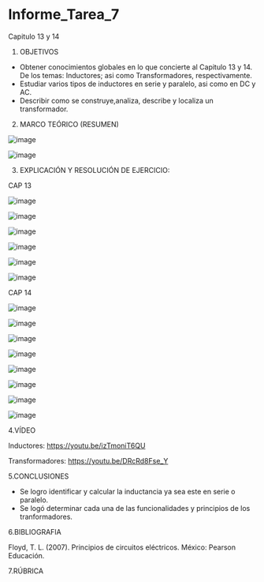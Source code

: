 # Informe_Tarea_7
Capitulo 13 y 14

1. OBJETIVOS

- Obtener conocimientos globales en lo que concierte al Capitulo 13 y 14. De los temas: Inductores; asi como Transformadores, respectivamente.
- Estudiar varios tipos de inductores en serie y paralelo, asi como en DC y AC.
- Describir como se construye,analiza, describe y localiza un transformador.

2. MARCO TEÓRICO (RESUMEN)

![image](https://user-images.githubusercontent.com/105899463/185293688-3d1fcc2a-2438-4ea3-9084-333f245a373f.png)

![image](https://user-images.githubusercontent.com/105899463/185298896-a8e8ba11-9e08-459e-9773-f09c032a272c.png)


3. EXPLICACIÓN Y RESOLUCIÓN DE EJERCICIO:

CAP 13

![image](https://user-images.githubusercontent.com/105899463/185299293-a9514339-4d1d-4884-a8ee-d17064453012.png)

![image](https://user-images.githubusercontent.com/105899463/185299377-d43cce96-3c84-4d9c-8de6-34c3bc695a52.png)

![image](https://user-images.githubusercontent.com/105899463/185299409-1f036de4-2546-4dd0-b651-91a13a12d79e.png)

![image](https://user-images.githubusercontent.com/105899463/185299433-e17ae606-1714-4c22-8e35-bcdc77bb60dd.png)

![image](https://user-images.githubusercontent.com/105899463/185299469-b2ad33bd-8f67-474f-9895-29379434840c.png)

![image](https://user-images.githubusercontent.com/105899463/185299530-3cd73de6-0c8c-454b-b008-aa1b6ee123ff.png)

CAP 14

![image](https://user-images.githubusercontent.com/105899463/185299603-2a84c253-5b37-48c3-a7cd-7503f3cb30d0.png)

![image](https://user-images.githubusercontent.com/105899463/185299631-de1eac54-6ed1-4036-8974-d3802e4be229.png)

![image](https://user-images.githubusercontent.com/105899463/185299664-4efe7687-725f-4bed-8f6f-395251f2a7e0.png)

![image](https://user-images.githubusercontent.com/105899463/185299728-fc8ca20a-96c9-429e-9445-30ff85efd085.png)

![image](https://user-images.githubusercontent.com/105899463/185299765-84c4b62a-9687-4e63-b4d8-fd1c9ff903d9.png)

![image](https://user-images.githubusercontent.com/105899463/185299854-30237f50-eff3-410a-98f5-8c3b5174b07b.png)

![image](https://user-images.githubusercontent.com/105899463/185299898-94fcff65-2743-40d3-b719-695c87af3c13.png)

![image](https://user-images.githubusercontent.com/105899463/185299941-ba72bdb5-421f-4e3f-b2f8-56f5bdfc48a8.png)

4.VÍDEO

Inductores:
https://youtu.be/izTmoniT6QU

Transformadores:
https://youtu.be/DRcRd8Fse_Y

5.CONCLUSIONES

- Se logro identificar y calcular la inductancia ya sea este en serie o paralelo.
- Se logó determinar cada una de las funcionalidades y principios de los tranformadores.

6.BIBLIOGRAFIA

Floyd, T. L. (2007). Principios de circuitos eléctricos. México: Pearson Educación.

7.RÚBRICA
